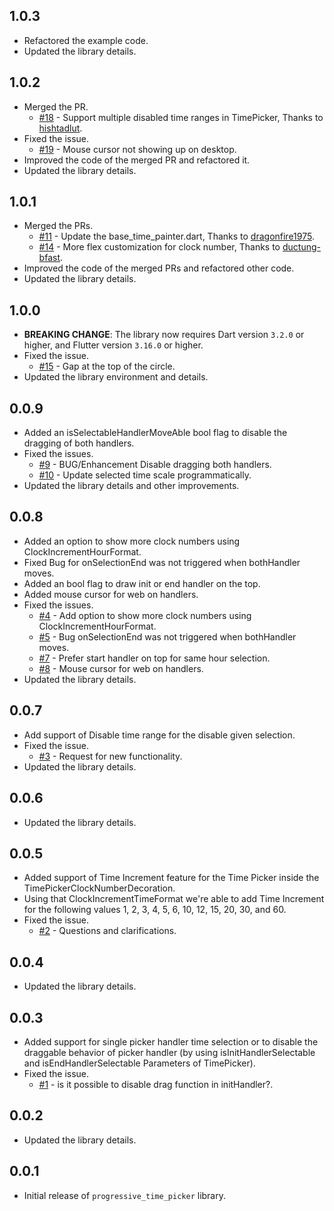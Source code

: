 ## 1.0.3

* Refactored the example code.
* Updated the library details.

## 1.0.2

* Merged the PR.
    - [#18](https://github.com/Mindinventory/progressive_time_picker/pull/18) - Support multiple
      disabled time ranges in TimePicker, Thanks to [hishtadlut](https://github.com/hishtadlut).
* Fixed the issue.
    - [#19](https://github.com/Mindinventory/progressive_time_picker/issues/19) - Mouse cursor
      not showing up on desktop.
* Improved the code of the merged PR and refactored it.
* Updated the library details.

## 1.0.1

* Merged the PRs.
    - [#11](https://github.com/Mindinventory/progressive_time_picker/pull/11) - Update the
      base_time_painter.dart, Thanks to [dragonfire1975](https://github.com/dragonfire1975).
    - [#14](https://github.com/Mindinventory/progressive_time_picker/pull/14) - More flex
      customization for clock number, Thanks to [ductung-bfast](https://github.com/ductung-bfast).
* Improved the code of the merged PRs and refactored other code.
* Updated the library details.

## 1.0.0

* **BREAKING CHANGE**: The library now requires Dart version `3.2.0` or higher,
  and Flutter version `3.16.0` or higher.
* Fixed the issue.
    - [#15](https://github.com/Mindinventory/progressive_time_picker/issues/15) - Gap at the top of
      the circle.
* Updated the library environment and details.

## 0.0.9

* Added an isSelectableHandlerMoveAble bool flag to disable the dragging of both handlers.
* Fixed the issues.
    - [#9](https://github.com/Mindinventory/progressive_time_picker/issues/9) - BUG/Enhancement
      Disable dragging both handlers.
    - [#10](https://github.com/Mindinventory/progressive_time_picker/issues/10) - Update selected
      time
      scale programmatically.
* Updated the library details and other improvements.

## 0.0.8

* Added an option to show more clock numbers using ClockIncrementHourFormat.
* Fixed Bug for onSelectionEnd was not triggered when bothHandler moves.
* Added an bool flag to draw init or end handler on the top.
* Added mouse cursor for web on handlers.
* Fixed the issues.
    - [#4](https://github.com/Mindinventory/progressive_time_picker/issues/4) - Add option to show
      more clock numbers using ClockIncrementHourFormat.
    - [#5](https://github.com/Mindinventory/progressive_time_picker/issues/5) - Bug onSelectionEnd
      was
      not triggered when bothHandler moves.
    - [#7](https://github.com/Mindinventory/progressive_time_picker/issues/7) - Prefer start handler
      on top for same hour selection.
    - [#8](https://github.com/Mindinventory/progressive_time_picker/issues/8) - Mouse cursor for web
      on handlers.
* Updated the library details.

## 0.0.7

* Add support of Disable time range for the disable given selection.
* Fixed the issue.
    - [#3](https://github.com/Mindinventory/progressive_time_picker/issues/3) - Request for new
      functionality.
* Updated the library details.

## 0.0.6

* Updated the library details.

## 0.0.5

* Added support of Time Increment feature for the Time Picker inside the
  TimePickerClockNumberDecoration.
* Using that ClockIncrementTimeFormat we're able to add Time Increment for the following values 1,
  2, 3, 4, 5, 6, 10, 12, 15, 20, 30, and 60.
* Fixed the issue.
    - [#2](https://github.com/Mindinventory/progressive_time_picker/issues/2) - Questions and
      clarifications.

## 0.0.4

* Updated the library details.

## 0.0.3

* Added support for single picker handler time selection or to disable the draggable behavior of
  picker handler (by using isInitHandlerSelectable and isEndHandlerSelectable Parameters of
  TimePicker).
* Fixed the issue.
    - [#1](https://github.com/Mindinventory/progressive_time_picker/issues/1) - is it possible to
      disable drag function in initHandler?.

## 0.0.2

* Updated the library details.

## 0.0.1

* Initial release of `progressive_time_picker` library.